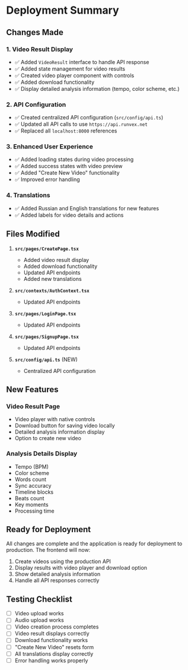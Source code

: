 # Deployment Summary

## Changes Made

### 1. Video Result Display
- ✅ Added `VideoResult` interface to handle API response
- ✅ Added state management for video results
- ✅ Created video player component with controls
- ✅ Added download functionality
- ✅ Display detailed analysis information (tempo, color scheme, etc.)

### 2. API Configuration
- ✅ Created centralized API configuration (`src/config/api.ts`)
- ✅ Updated all API calls to use `https://api.runvex.net`
- ✅ Replaced all `localhost:8000` references

### 3. Enhanced User Experience
- ✅ Added loading states during video processing
- ✅ Added success states with video preview
- ✅ Added "Create New Video" functionality
- ✅ Improved error handling

### 4. Translations
- ✅ Added Russian and English translations for new features
- ✅ Added labels for video details and actions

## Files Modified

1. **`src/pages/CreatePage.tsx`**
   - Added video result display
   - Added download functionality
   - Updated API endpoints
   - Added new translations

2. **`src/contexts/AuthContext.tsx`**
   - Updated API endpoints

3. **`src/pages/LoginPage.tsx`**
   - Updated API endpoints

4. **`src/pages/SignupPage.tsx`**
   - Updated API endpoints

5. **`src/config/api.ts`** (NEW)
   - Centralized API configuration

## New Features

### Video Result Page
- Video player with native controls
- Download button for saving video locally
- Detailed analysis information display
- Option to create new video

### Analysis Details Display
- Tempo (BPM)
- Color scheme
- Words count
- Sync accuracy
- Timeline blocks
- Beats count
- Key moments
- Processing time

## Ready for Deployment

All changes are complete and the application is ready for deployment to production. The frontend will now:

1. Create videos using the production API
2. Display results with video player and download option
3. Show detailed analysis information
4. Handle all API responses correctly

## Testing Checklist

- [ ] Video upload works
- [ ] Audio upload works
- [ ] Video creation process completes
- [ ] Video result displays correctly
- [ ] Download functionality works
- [ ] "Create New Video" resets form
- [ ] All translations display correctly
- [ ] Error handling works properly 